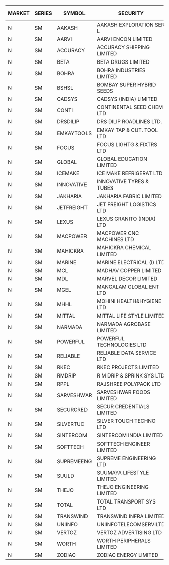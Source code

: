 


| MARKET | SERIES | SYMBOL | SECURITY | PREV CL PR | OPEN PRICE | HIGH PRICE | LOW PRICE | CLOSE PRICE | NET TRDVAL | NET TRDQTY | CORP IND | HI 52 WK | LO 52 WK |
| ----- | ----- | ----- | ----- | ----- | ----- | ----- | ----- | ----- | ----- | ----- | ----- | ----- | ----- |
| N | SM | AAKASH | AAKASH EXPLORATION SER L | 29.95 | 28.50 | 28.50 | 28.50 | 28.50 | 85500.00 | 3000 |  | 87.80 | 14.10 |
| N | SM | AARVI | AARVI ENCON LIMITED | 20.50 | 21.50 | 21.50 | 21.50 | 21.50 | 43000.00 | 2000 |  | 50.05 | 20.15 |
| N | SM | ACCURACY | ACCURACY SHIPPING LIMITED | 13.60 | 12.95 | 14.10 | 12.95 | 14.10 | 644160.00 | 49600 |  | 85.00 | 12.35 |
| N | SM | BETA | BETA DRUGS LIMITED | 46.00 | 50.00 | 51.00 | 44.50 | 49.95 | 654040.00 | 13600 |  | 124.00 | 37.00 |
| N | SM | BOHRA | BOHRA INDUSTRIES LIMITED | .70 | .75 | .75 | .75 | .75 | 1500.00 | 2000 |  | 15.05 | .35 |
| N | SM | BSHSL | BOMBAY SUPER HYBRID SEEDS | 107.00 | 109.50 | 109.50 | 109.50 | 109.50 | 131400.00 | 1200 |  | 136.00 | 98.20 |
| N | SM | CADSYS | CADSYS (INDIA) LIMITED | 21.45 | 22.50 | 22.50 | 22.50 | 22.50 | 45000.00 | 2000 |  | 63.45 | 15.50 |
| N | SM | CONTI | CONTINENTAL SEED CHEM LTD | 18.55 | 17.65 | 17.65 | 17.65 | 17.65 | 58827.45 | 3333 |  | 102.20 | 11.85 |
| N | SM | DRSDILIP | DRS DILIP ROADLINES LTD. | 70.95 | 70.95 | 70.95 | 70.95 | 70.95 | 227040.00 | 3200 |  | 78.00 | 65.50 |
| N | SM | EMKAYTOOLS | EMKAY TAP & CUT. TOOL LTD | 96.60 | 92.00 | 92.00 | 92.00 | 92.00 | 55200.00 | 600 |  | 164.75 | 92.00 |
| N | SM | FOCUS | FOCUS LIGHTG & FIXTRS LTD | 18.55 | 18.00 | 18.00 | 17.65 | 17.65 | 106950.00 | 6000 |  | 173.60 | 17.65 |
| N | SM | GLOBAL | GLOBAL EDUCATION LIMITED | 50.00 | 52.40 | 52.40 | 52.40 | 52.40 | 262000.00 | 5000 |  | 135.00 | 41.20 |
| N | SM | ICEMAKE | ICE MAKE REFRIGERAT LTD | 35.05 | 35.00 | 35.00 | 33.30 | 33.30 | 473900.00 | 14000 |  | 89.75 | 25.65 |
| N | SM | INNOVATIVE | INNOVATIVE TYRES & TUBES | 6.35 | 6.05 | 6.10 | 6.05 | 6.10 | 54750.00 | 9000 |  | 23.90 | 5.40 |
| N | SM | JAKHARIA | JAKHARIA FABRIC LIMITED | 185.00 | 185.00 | 185.00 | 185.00 | 185.00 | 148000.00 | 800 |  | 207.00 | 164.50 |
| N | SM | JETFREIGHT | JET FREIGHT LOGISTICS LTD | 13.15 | 12.50 | 12.50 | 12.50 | 12.50 | 100000.00 | 8000 |  | 25.50 | 12.50 |
| N | SM | LEXUS | LEXUS GRANITO (INDIA) LTD | 5.25 | 5.00 | 5.00 | 5.00 | 5.00 | 5000.00 | 1000 |  | 33.00 | 5.00 |
| N | SM | MACPOWER | MACPOWER CNC MACHINES LTD | 36.85 | 36.90 | 38.40 | 35.05 | 35.55 | 232800.00 | 6500 |  | 164.20 | 33.30 |
| N | SM | MAHICKRA | MAHICKRA CHEMICAL LIMITED | 74.95 | 80.50 | 80.50 | 78.00 | 78.00 | 237750.00 | 3000 |  | 93.50 | 45.10 |
| N | SM | MARINE | MARINE ELECTRICAL (I) LTD | 89.85 | 89.70 | 90.75 | 89.00 | 90.75 | 1435900.00 | 16000 |  | 123.00 | 78.00 |
| N | SM | MCL | MADHAV COPPER LIMITED | 73.30 | 74.00 | 74.00 | 73.95 | 74.00 | 976680.00 | 13200 |  | 339.00 | 59.10 |
| N | SM | MDL | MARVEL DECOR LIMITED | 18.00 | 17.75 | 17.75 | 17.75 | 17.75 | 35500.00 | 2000 |  | 30.50 | 13.90 |
| N | SM | MGEL | MANGALAM GLOBAL ENT LTD | 53.75 | 54.50 | 54.50 | 54.50 | 54.50 | 218000.00 | 4000 |  | 58.30 | 51.05 |
| N | SM | MHHL | MOHINI HEALTH&HYGIENE LTD | 12.45 | 12.95 | 12.95 | 12.95 | 12.95 | 38850.00 | 3000 |  | 30.90 | 11.35 |
| N | SM | MITTAL | MITTAL LIFE STYLE LIMITED | 96.80 | 97.60 | 101.30 | 97.30 | 97.50 | 1101937.50 | 11250 |  | 167.00 | 76.35 |
| N | SM | NARMADA | NARMADA AGROBASE LIMITED | 11.90 | 11.90 | 11.90 | 11.90 | 11.90 | 85680.00 | 7200 |  | 28.70 | 11.75 |
| N | SM | POWERFUL | POWERFUL TECHNOLOGIES LTD | 11.15 | 10.60 | 10.60 | 10.60 | 10.60 | 84800.00 | 8000 |  | 18.00 | 3.45 |
| N | SM | RELIABLE | RELIABLE DATA SERVICE LTD | 28.55 | 29.95 | 29.95 | 29.95 | 29.95 | 71880.00 | 2400 |  | 55.00 | 23.80 |
| N | SM | RKEC | RKEC PROJECTS LIMITED | 33.50 | 34.50 | 34.95 | 32.00 | 32.95 | 366950.00 | 11000 |  | 68.00 | 26.20 |
| N | SM | RMDRIP | R M DRIP & SPRINK SYS LTD | 22.25 | 23.35 | 23.35 | 22.00 | 23.35 | 370900.00 | 16000 |  | 52.95 | 13.00 |
| N | SM | RPPL | RAJSHREE POLYPACK LTD | 55.00 | 60.50 | 60.50 | 60.50 | 60.50 | 302500.00 | 5000 |  | 118.00 | 50.00 |
| N | SM | SARVESHWAR | SARVESHWAR FOODS LIMITED | 8.85 | 8.50 | 8.55 | 8.45 | 8.45 | 122000.00 | 14400 |  | 43.85 | 8.45 |
| N | SM | SECURCRED | SECUR CREDENTIALS LIMITED | 18.60 | 17.70 | 17.70 | 17.70 | 17.70 | 63720.00 | 3600 |  | 110.00 | 17.70 |
| N | SM | SILVERTUC | SILVER TOUCH TECHNO LTD | 108.00 | 102.00 | 102.00 | 102.00 | 102.00 | 102000.00 | 1000 |  | 140.00 | 93.00 |
| N | SM | SINTERCOM | SINTERCOM INDIA LIMITED | 38.00 | 36.00 | 38.00 | 36.00 | 38.00 | 148000.00 | 4000 |  | 81.00 | 35.55 |
| N | SM | SOFTTECH | SOFTTECH ENGINEER LIMITED | 36.50 | 36.00 | 36.00 | 35.50 | 35.50 | 171200.00 | 4800 |  | 76.25 | 32.45 |
| N | SM | SUPREMEENG | SUPREME ENGINEERING LTD | 16.05 | 16.70 | 16.80 | 16.70 | 16.75 | 402400.00 | 24000 |  | 42.00 | 13.20 |
| N | SM | SUULD | SUUMAYA LIFESTYLE LIMITED | 24.10 | 25.10 | 25.10 | 25.10 | 25.10 | 200800.00 | 8000 |  | 34.30 | 15.05 |
| N | SM | THEJO | THEJO ENGINEERING LIMITED | 449.30 | 426.85 | 426.85 | 426.85 | 426.85 | 85370.00 | 200 |  | 607.70 | 426.85 |
| N | SM | TOTAL | TOTAL TRANSPORT SYS LTD | 19.05 | 20.00 | 20.00 | 20.00 | 20.00 | 60000.00 | 3000 |  | 48.95 | 17.50 |
| N | SM | TRANSWIND | TRANSWIND INFRA LIMITED | 3.10 | 3.25 | 3.25 | 3.25 | 3.25 | 26000.00 | 8000 |  | 10.35 | 2.85 |
| N | SM | UNIINFO | UNIINFOTELECOMSERVILTD | 12.95 | 13.10 | 13.20 | 12.60 | 12.60 | 310600.00 | 24000 |  | 44.80 | 12.00 |
| N | SM | VERTOZ | VERTOZ ADVERTISING LTD | 60.15 | 61.00 | 62.30 | 61.00 | 62.25 | 887760.00 | 14400 |  | 211.00 | 47.75 |
| N | SM | WORTH | WORTH PERIPHERALS LIMITED | 38.05 | 40.70 | 41.50 | 40.70 | 41.50 | 184350.00 | 4500 |  | 72.95 | 33.80 |
| N | SM | ZODIAC | ZODIAC ENERGY LIMITED | 11.45 | 11.25 | 12.00 | 11.25 | 12.00 | 70400.00 | 6000 |  | 32.00 | 11.25 |



